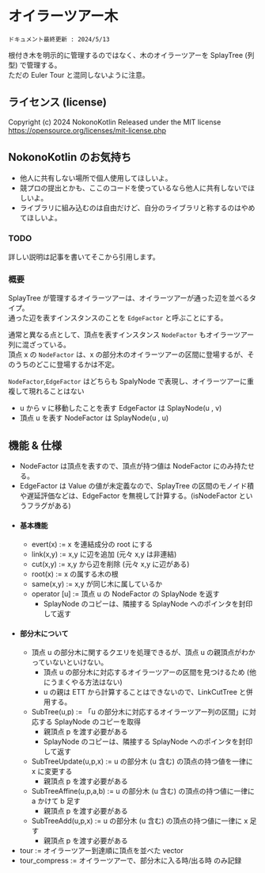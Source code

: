 # オイラーツアー木
`ドキュメント最終更新 : 2024/5/13`

根付き木を明示的に管理するのではなく、木のオイラーツアーを SplayTree (列型) で管理する。  
ただの Euler Tour と混同しないように注意。


## ライセンス (license)
Copyright (c) 2024 NokonoKotlin
Released under the MIT license
https://opensource.org/licenses/mit-license.php


## NokonoKotlin のお気持ち
- 他人に共有しない場所で個人使用してほしいよ。
- 競プロの提出とかも、ここのコードを使っているなら他人に共有しないでほしいよ。
- ライブラリに組み込むのは自由だけど、自分のライブラリと称するのはやめてほしいよ。
 
### TODO 

詳しい説明は記事を書いてそこから引用します。


### 概要

SplayTree が管理するオイラーツアーは、オイラーツアーが通った辺を並べるタイプ。  
通った辺を表すインスタンスのことを `EdgeFactor` と呼ぶことにする。  

通常と異なる点として、頂点を表すインスタンス `NodeFactor` もオイラーツアー列に混ざっている。  
頂点 x の `NodeFactor` は、x の部分木のオイラーツアーの区間に登場するが、そのうちのどこに登場するかは不定。  

`NodeFactor`,`EdgeFactor` はどちらも SpalyNode で表現し、オイラーツアーに重複して現れることはない
- u から v に移動したことを表す EdgeFactor は SplayNode(u , v)
- 頂点 u を表す NodeFactor は SplayNode(u , u) 

## 機能 & 仕様
- NodeFactor は頂点を表すので、頂点が持つ値は NodeFactor にのみ持たせる。
- EdgeFactor は Value の値が未定義なので、SplayTree の区間のモノイド積や遅延評価などは、EdgeFactor を無視して計算する。(isNodeFactor というフラグがある)
- #### 基本機能
    - evert(x) := x を連結成分の root にする
    - link(x,y) := x,y に辺を追加 (元々 x,y は非連結)
    - cut(x,y) := x,y から辺を削除 (元々 x,y に辺がある)
    - root(x) := x の属する木の根
    - same(x,y) := x,y が同じ木に属しているか
    - operator [u] := 頂点 u の NodeFactor の SplayNode を返す
        - SplayNode のコピーは、隣接する SplayNode へのポインタを封印して返す
- #### 部分木について
    - 頂点 u の部分木に関するクエリを処理できるが、頂点 u の親頂点がわかっていないといけない。
        - 頂点 u の部分木に対応するオイラーツアーの区間を見つけるため (他にうまくやる方法はない)
        - u の親は ETT から計算することはできないので、LinkCutTree と併用する。
    - SubTree(u,p) := 「u の部分木に対応するオイラーツアー列の区間」に対応する SplayNode のコピーを取得
        - 親頂点 p を渡す必要がある
        - SplayNode のコピーは、隣接する SplayNode へのポインタを封印して返す
    - SubTreeUpdate(u,p,x) := u の部分木 (u 含む) の頂点の持つ値を一律に x に変更する
        - 親頂点 p を渡す必要がある
    - SubTreeAffine(u,p,a,b) := u の部分木 (u 含む) の頂点の持つ値に一律に a かけて b 足す
        - 親頂点 p を渡す必要がある
    - SubTreeAdd(u,p,x) := u の部分木 (u 含む) の頂点の持つ値に一律に x 足す
        - 親頂点 p を渡す必要がある
- tour := オイラーツアー到達順に頂点を並べた vector
- tour_compress := オイラーツアーで、部分木に入る時/出る時 のみ記録
